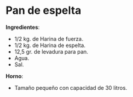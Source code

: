 # Pan de espelta

**Ingredientes**:
* 1/2 kg. de Harina de fuerza.
* 1/2 kg. de Harina de espelta.
* 12,5 gr. de levadura para pan.
* Agua.
* Sal.

**Horno**:
* Tamaño pequeño con capacidad de 30 litros.

